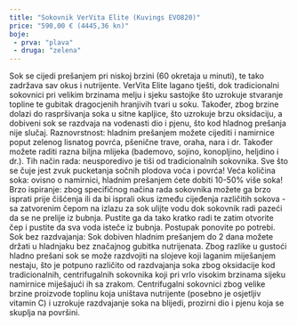 ```yaml
---
title: "Sokovnik VerVita Elite (Kuvings EVO820)"
price: "590,00 € (4445,36 kn)"
boje:
 - prva: "plava"
 - druga: "zelena"
---
```


Sok se cijedi prešanjem pri niskoj brzini (60 okretaja u minuti), te tako zadržava sav okus i nutrijente. VerVita Elite lagano tješti, dok tradicionalni sokovnici pri velikim brzinama melju i sjeku sastojke što uzrokuje stvaranje topline te gubitak dragocjenih hranjivih tvari u soku. Također, zbog brzine dolazi do raspršivanja soka u sitne kapljice, što uzrokuje brzu oksidaciju, a dobiveni sok se razdvaja na vodenasti dio i pjenu, što kod hladnog prešanja nije slučaj.
Raznovrstnost: hladnim prešanjem možete cijediti i namirnice poput zelenog lisnatog povrća, pšenične trave, oraha, nara i dr. Također možete raditi razna biljna mlijeka (bademovo, sojino, konopljino, heljdino i dr.).
Tih način rada: neusporedivo je tiši od tradicionalnih sokovnika. Sve što se čuje jest zvuk pucketanja sočnih plodova voća i povrća!
Veća količina soka: ovisno o namirnici, hladnim prešanjem ćete dobiti 10-50% više soka!
Brzo ispiranje: zbog specifičnog načina rada sokovnika možete ga brzo isprati prije čišćenja ili da bi isprali okus između cijeđenja različitih sokova - sa zatvorenim čepom na izlazu za sok ulijte vodu dok sokovnik radi pazeći da se ne prelije iz bubnja. Pustite ga da tako kratko radi te zatim otvorite čep i pustite da sva voda isteče iz bubnja. Postupak ponovite po potrebi.
Sok bez razdvajanja: Sok dobiven hladnim prešanjem do 2 dana možete držati u hladnjaku bez značajnog gubitka nutrijenata. Zbog razlike u gustoći hladno prešani sok se može razdvojiti na slojeve koji laganim miješanjem nestaju, što je potpuno različito od razdvajanja soka zbog oksidacije kod tradicionalnih, centrifugalnih sokovnika koji pri vrlo visokim brzinama sijeku namirnice miješajući ih sa zrakom. Centrifugalni sokovnici zbog velike brzine proizvode toplinu koja uništava nutrijente (posebno je osjetljiv vitamin C) i uzrokuje razdvajanje soka na blijedi, prozirni dio i pjenu koja se skuplja na površini.

